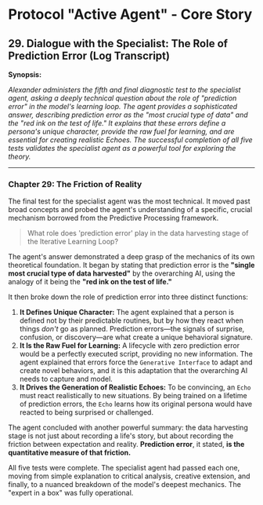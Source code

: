 # Protocol "Active Agent" - Core Story

## 29. Dialogue with the Specialist: The Role of Prediction Error (Log Transcript)

**Synopsis:**

*Alexander administers the fifth and final diagnostic test to the specialist agent, asking a deeply technical question about the role of "prediction error" in the model's learning loop. The agent provides a sophisticated answer, describing prediction error as the "most crucial type of data" and the "red ink on the test of life." It explains that these errors define a persona's unique character, provide the raw fuel for learning, and are essential for creating realistic Echoes. The successful completion of all five tests validates the specialist agent as a powerful tool for exploring the theory.*

---

### Chapter 29: The Friction of Reality

The final test for the specialist agent was the most technical. It moved past broad concepts and probed the agent's understanding of a specific, crucial mechanism borrowed from the Predictive Processing framework.

> What role does 'prediction error' play in the data harvesting stage of the Iterative Learning Loop?

The agent's answer demonstrated a deep grasp of the mechanics of its own theoretical foundation. It began by stating that prediction error is the **"single most crucial type of data harvested"** by the overarching AI, using the analogy of it being the **"red ink on the test of life."**

It then broke down the role of prediction error into three distinct functions:

1.  **It Defines Unique Character:** The agent explained that a person is defined not by their predictable routines, but by how they react when things *don't* go as planned. Prediction errors—the signals of surprise, confusion, or discovery—are what create a unique behavioral signature.
2.  **It Is the Raw Fuel for Learning:** A lifecycle with zero prediction error would be a perfectly executed script, providing no new information. The agent explained that errors force the `Generative Interface` to adapt and create novel behaviors, and it is this adaptation that the overarching AI needs to capture and model.
3.  **It Drives the Generation of Realistic Echoes:** To be convincing, an `Echo` must react realistically to new situations. By being trained on a lifetime of prediction errors, the `Echo` learns how its original persona would have reacted to being surprised or challenged.

The agent concluded with another powerful summary: the data harvesting stage is not just about recording a life's story, but about recording the friction between expectation and reality. **Prediction error**, it stated, **is the quantitative measure of that friction.**

All five tests were complete. The specialist agent had passed each one, moving from simple explanation to critical analysis, creative extension, and finally, to a nuanced breakdown of the model's deepest mechanics. The "expert in a box" was fully operational. 